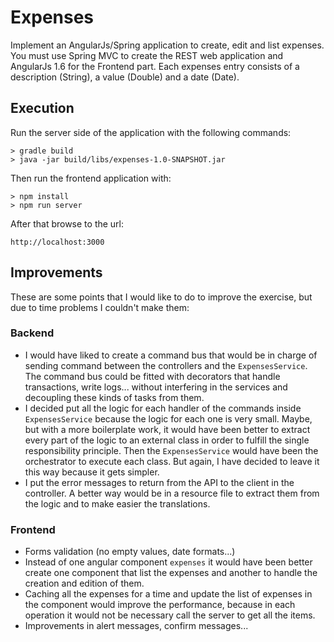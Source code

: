 # Expenses

Implement an AngularJs/Spring application to create, edit and list expenses. You must use Spring MVC to create the REST web application and AngularJs 1.6 for the Frontend part. Each expenses entry consists of a description (String), a value (Double) and a date (Date).

## Execution

Run the server side of the application with the following commands:

```
> gradle build
> java -jar build/libs/expenses-1.0-SNAPSHOT.jar
```

Then run the frontend application with:

```
> npm install
> npm run server
```

After that browse to the url:

```
http://localhost:3000
```

## Improvements

These are some points that I would like to do to improve the exercise, but due to time problems I couldn't make them: 

### Backend

* I would have liked to create a command bus that would be in charge of sending command between the controllers and the `ExpensesService`. The command bus could be fitted with decorators that handle transactions, write logs... without interfering in the services and decoupling these kinds of tasks from them.
* I decided put all the logic for each handler of the commands inside `ExpensesService` because the logic for each one is very small. Maybe, but with a more boilerplate work, it would have been better to extract every part of the logic to an external class in order to fulfill the single responsibility principle. Then the `ExpensesService` would have been the orchestrator to execute each class. But again, I have decided to leave it this way because it gets simpler.
* I put the error messages to return from the API to the client in the controller. A better way would be in a resource file to extract them from the logic and to make easier the translations.


### Frontend

* Forms validation (no empty values, date formats...)
* Instead of one angular component `expenses` it would have been better create one component that list the expenses and another to handle the creation and edition of them.
* Caching all the expenses for a time and update the list of expenses in the component would improve the performance, because in each operation it would not be necessary call the server to get all the items.
* Improvements in alert messages, confirm messages...




